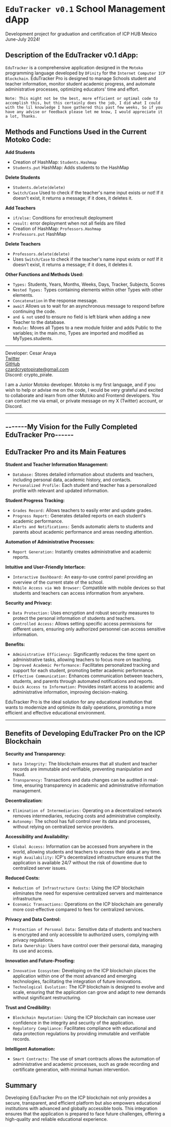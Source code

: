 # `EduTracker v0.1` School Management dApp  
Development project for graduation and certification of ICP HUB Mexico June-July 2024!  
  
## Description of the EduTracker v0.1 dApp:  
`EduTracker` is a comprehensive application designed in the `Motoko` programming language developed by `DFinity` for the `Internet Computer ICP Blockchain`. EduTracker Pro is designed to manage Schools student and teacher information, monitor student academic progress, and automate administrative processes, optimizing educators' time and effort.  

`Note: This might not be the best, more efficient or optimal code to accomplish this, but this certainly does the job, I did what I could with the lil knowledge I have gathered this past few weeks, So if you have any advise or feedback please let me know, I would appreciate it a lot, Thanks.`

  
## Methods and Functions Used in the Current Motoko Code:  
  
**Add Students**    
- Creation of HashMap: `Students.Hashmap`  
- `Students.put` HashMap: Adds students to the HashMap  
  
**Delete Students**    
- `Students.delete(delete)`  
- `Switch/Case` Used to check if the teacher's name input exists or not! If it doesn't exist, it returns a message; if it does, it deletes it.  

**Add Teachers**    
- `if/else:` Conditions for error/result deployment  
- `result:` error deployment when not all fields are filled  
- Creation of HashMap: `Professors.Hashmap`  
- `Professors.put` HashMap  
  
**Delete Teachers**    
- `Professors.delete(delete)`  
- Uses `Switch/Case` to check if the teacher's name input exists or not! If it doesn't exist, it returns a message; if it does, it deletes it.  
  
**Other Functions and Methods Used:**    
- `Types:` Students, Years, Months, Weeks, Days, Tracker, Subjects, Scores  
- `Nested Types:` Types containing elements within other Types with other elements.  
- `Concatenation` in the response message.  
- `await` Allows us to wait for an asynchronous message to respond before continuing the code.  
- `and & not` used to ensure no field is left blank when adding a new Teacher to the database.  
- `Module:` Moves all Types to a new module folder and adds Public to the variables; in the main.mo, Types are imported and modified as MyTypes.students.  
  
----------------------------------------------------  
Developer: Cesar Anaya    
[Twitter](https://x.com/IC_Pirate)    
[GitHub](https://github.com/Czarean)    
czardcryptopirate@gmail.com    
Discord: crypto_pirate.  

I am a Junior Motoko developer. Motoko is my first language, and if you wish to help or advise me on the code, I would be very grateful and excited to collaborate and learn from other Motoko and Frontend developers. You can contact me via email, or private message on my X (Twitter) account, or Discord.

______________________________________________________________________________________________________________________________________________

## -------My Vision for the Fully Completed EduTracker Pro------

## EduTracker Pro and its Main Features    
**Student and Teacher Information Management:**    
- `Database:` Stores detailed information about students and teachers, including personal data, academic history, and contacts.  
- `Personalized Profile:` Each student and teacher has a personalized profile with relevant and updated information.  
  
**Student Progress Tracking:**    
- `Grades Record:` Allows teachers to easily enter and update grades.  
- `Progress Report:` Generates detailed reports on each student's academic performance.  
- `Alerts and Notifications:` Sends automatic alerts to students and parents about academic performance and areas needing attention.  
  
**Automation of Administrative Processes:**    
- `Report Generation:` Instantly creates administrative and academic reports.  
  
**Intuitive and User-Friendly Interface:**    
- `Interactive Dashboard:` An easy-to-use control panel providing an overview of the current state of the school.  
- `Mobile Access via Web Browser:` Compatible with mobile devices so that students and teachers can access information from anywhere.  
  
**Security and Privacy:**    
- `Data Protection:` Uses encryption and robust security measures to protect the personal information of students and teachers.  
- `Controlled Access:` Allows setting specific access permissions for different users, ensuring only authorized personnel can access sensitive information.  
  
**Benefits:**    
- `Administrative Efficiency:` Significantly reduces the time spent on administrative tasks, allowing teachers to focus more on teaching.  
- `Improved Academic Performance:` Facilitates personalized tracking and support for each student, promoting better academic performance.  
- `Effective Communication:` Enhances communication between teachers, students, and parents through automated notifications and reports.  
- `Quick Access to Information:` Provides instant access to academic and administrative information, improving decision-making.  
  
EduTracker Pro is the ideal solution for any educational institution that wants to modernize and optimize its daily operations, promoting a more efficient and effective educational environment.

______________________________________________________________________________________________________________________________________________

## Benefits of Developing EduTracker Pro on the ICP Blockchain  

**Security and Transparency:**    
- `Data Integrity:` The blockchain ensures that all student and teacher records are immutable and verifiable, preventing manipulation and fraud.  
- `Transparency:` Transactions and data changes can be audited in real-time, ensuring transparency in academic and administrative information management.  
  
**Decentralization:**    
- `Elimination of Intermediaries:` Operating on a decentralized network removes intermediaries, reducing costs and administrative complexity.  
- `Autonomy:` The school has full control over its data and processes, without relying on centralized service providers.  
  
**Accessibility and Availability:**    
- `Global Access:` Information can be accessed from anywhere in the world, allowing students and teachers to access their data at any time.  
- `High Availability:` ICP's decentralized infrastructure ensures that the application is available 24/7 without the risk of downtime due to centralized server issues.  
  
**Reduced Costs:**    
- `Reduction of Infrastructure Costs:` Using the ICP blockchain eliminates the need for expensive centralized servers and maintenance infrastructure.  
- `Economic Transactions:` Operations on the ICP blockchain are generally more cost-effective compared to fees for centralized services.  
  
**Privacy and Data Control:**    
- `Protection of Personal Data:` Sensitive data of students and teachers is encrypted and only accessible to authorized users, complying with privacy regulations.  
- `Data Ownership:` Users have control over their personal data, managing its use and access.  
  
**Innovation and Future-Proofing:**    
- `Innovative Ecosystem:` Developing on the ICP blockchain places the application within one of the most advanced and emerging technologies, facilitating the integration of future innovations.  
- `Technological Evolution:` The ICP blockchain is designed to evolve and scale, ensuring that the application can grow and adapt to new demands without significant restructuring.  
  
**Trust and Credibility:**    
- `Blockchain Reputation:` Using the ICP blockchain can increase user confidence in the integrity and security of the application.  
- `Regulatory Compliance:` Facilitates compliance with educational and data protection regulations by providing immutable and verifiable records.  

**Intelligent Automation:**    
- `Smart Contracts:` The use of smart contracts allows the automation of administrative and academic processes, such as grade recording and certificate generation, with minimal human intervention.

## Summary  
Developing EduTracker Pro on the ICP blockchain not only provides a secure, transparent, and efficient platform but also empowers educational institutions with advanced and globally accessible tools. This integration ensures that the application is prepared to face future challenges, offering a high-quality and reliable educational experience.